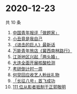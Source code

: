 # 2020-12-23

共 10 条

<!-- BEGIN -->
<!-- 最后更新时间 Wed Dec 23 2020 03:15:12 GMT+0800 (CST) -->
1. [中国青年报评「做题家」](https://www.zhihu.com/search?q=中国青年报)
1. [小丑竟是我自己](https://www.zhihu.com/search?q=小丑竟是我自己)
1. [《进击的巨人》最新话](https://www.zhihu.com/search?q=进击的巨人)
1. [万能青年旅店《冀西南林路行》](https://www.zhihu.com/search?q=万能青年旅店)
1. [江浙地区兴起「两头婚」](https://www.zhihu.com/search?q=两头婚)
1. [大连全面开展核酸检测](https://www.zhihu.com/search?q=大连疫情)
1. [考研倒计时一周](https://www.zhihu.com/search?q=考研)
1. [何炅回应收艺人粉丝礼物](https://www.zhihu.com/search?q=何炅收礼)
1. [「长征八号」首飞成功](https://www.zhihu.com/search?q=长征八号)
1. [111 位从影者抵制于正郭敬明](https://www.zhihu.com/search?q=于正郭敬明)
<!-- END -->
